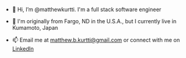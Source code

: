 - 👋 Hi, I’m @matthewkurtti. I'm a full stack software engineer

- 🏡 I'm originally from Fargo, ND in the U.S.A., but I currently live in Kumamoto, Japan

- 📫 Email me at [matthew.b.kurtti@gmail.com](matthew.b.kurtti@gmail.com) or connect with me on [LinkedIn](https://www.linkedin.com/in/matthew-kurtti-737ab2123/)

<!---
matthewkurtti/matthewkurtti is a ✨ special ✨ repository because its `README.md` (this file) appears on your GitHub profile.
You can click the Preview link to take a look at your changes.
--->

